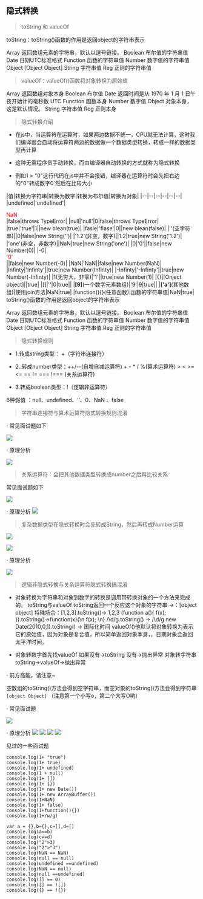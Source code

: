 ## 隐式转换

> toString 和 valueOf

toString：toString()函数的作用是返回object的字符串表示

Array 返回数组元素的字符串，默认以逗号链接。
Boolean 布尔值的字符串值
Date 日期UTC标准格式
Function 函数的字符串值
Number 数字值的字符串值
Object [Object Object]
String 字符串值
Reg 正则的字符串值

> valueOf：valueOf()函数将对象转换为原始值

Array 返回数组对象本身
Boolean 布尔值
Date 返回时间是从 1970 年 1 月 1 日午夜开始计的毫秒数 UTC
Function 函数本身
Number 数字值
Object 对象本身，这是默认情况。
String 字符串值
Reg 正则本身

> 隐式转换介绍

- 在js中，当运算符在运算时，如果两边数据不统一，CPU就无法计算，这时我们编译器会自动将运算符两边的数据做一个数据类型转换，转成一样的数据类型再计算

- 这种无需程序员手动转换，而由编译器自动转换的方式就称为隐式转换

- 例如1 > "0"这行代码在js中并不会报错，编译器在运算符时会先把右边的"0"转成数字0`然后在比较大小

|值|转换为字符串|转换为数字|转换为布尔值|转换为对象|
|--|--|--|--|--|--|
|undefined|'undefined'|<div style="color:red">NaN</div>|false|throws TypeError|
|null|'null'|0|false|throws TypeError|
|true|'true'|1||new blean(true)|
|fasle|'flase'|0||new blean(false)|
|''(空字符串)||0|false|new String('')|
|'1.2'(非空，数字)||1.2|true|new String('1.2')|
|'one'(非空，非数字)||NaN|true|new String('one')|
|0|'0'||false|new Number(0)|
|-0|<div style="color:red">'0'</div>||false|new Number(-0)|
|NaN|'NaN||false|new Number(NaN)|
|Infinty|'Infinty'||true|new Number(Infinty)|
|-Infinty|'-Infinty'||true|new Number(-Infinty)|
|1(无穷大，非零)|'1'||true|new Number(1)|
|{}|[Onject object]||true|
|[]|''|0|true||
|**[9]**(一个数字元素数组)|'9'|9|true||
|**['a']**(其他数组)|使用join方法|NaN|true|
|function(){}(任意函数)|函数的字符串值|NaN|true|
toString()函数的作用是返回object的字符串表示

Array 返回数组元素的字符串，默认以逗号链接。
Boolean 布尔值的字符串值
Date 日期UTC标准格式
Function 函数的字符串值
Number 数字值的字符串值
Object [Object Object]
String 字符串值
Reg 正则的字符串值

>  隐式转换规则

- 1.转成string类型： +（字符串连接符）
- 2..转成number类型：++/--(自增自减运算符) + - * / %(算术运算符) > < >= <= == != === !=== (关系运算符)

- 3.转成boolean类型：!（逻辑非运算符）

6种假值 ：null、undefined、‘’、0、NaN 、false

> 字符串连接符与算术运算符隐式转换规则混淆

· 常见面试题如下

<a data-fancybox title="" href="隐式转换1.jpeg">![](隐式转换1.jpeg)</a>

· 原理分析

<a data-fancybox title="" href="隐式转换11.jpeg">![](隐式转换11.jpeg)</a>

> 关系运算符：会把其他数据类型转换成number之后再比较关系

常见面试题如下

<a data-fancybox title="" href="隐式转换2.jpeg">![](隐式转换2.jpeg)</a>

· 原理分析
<a data-fancybox title="" href="隐式转换21.jpeg">![](隐式转换21.jpeg)</a>

> 复杂数据类型在隐式转换时会先转成String，然后再转成Number运算

<a data-fancybox title="" href="隐式转换3.jpeg">![](隐式转换3.jpeg)</a>

<a data-fancybox title="" href="隐式转换31.jpeg">![](隐式转换31.jpeg)</a>

· 原理分析

<a data-fancybox title="" href="隐式转换32.jpeg">![](隐式转换32.jpeg)</a>

> 逻辑非隐式转换与关系运算符隐式转换搞混淆

- 对象转换为字符串和对象到数字的转换是调用带转换对象的一个方法来完成的。 toString与valueOf toString返回一个反应这个对象的字符串 ->：[object object] 特殊场合：[1,2,3].toString()-> 1,2,3 (function a(){ f(x); }).toString()->function(x){\n f(x); \n} /\d/g.toString() -> /\d/g new Date(2010,0,1).toString() -> 国际化时间
valueOf()他默认将对象转换为表示它的原始值，因为对象是复合值，所以简单返回对象本身，，日期对象会返回 太平洋时间。

- 对象转数字首先找valueOf 如果没有->toString 没有->抛出异常 对象转字符串 toString->valueOf->抛出异常

· 前方高能，请注意~

 空数组的toString()方法会得到空字符串，而空对象的toString()方法会得到字符串`[object Object]` （注意第一个小写o，第二个大写O哟）

· 常见面试题

<a data-fancybox title="" href="https://colastar.github.io/static/images/隐式转换4.jpeg">![](https://colastar.github.io/static/images/隐式转换4.jpeg)</a>

· 原理分析
<a data-fancybox title="" href="隐式转换41.jpeg">![](隐式转换41.jpeg)</a>
<a data-fancybox title="" href="隐式转换42.jpeg">![](隐式转换42.jpeg)</a>
<a data-fancybox title="" href="隐式转换43.jpeg">![](隐式转换43.jpeg)</a>
<a data-fancybox title="" href="隐式转换44.jpeg">![](隐式转换44.jpeg)</a>


见过的一些面试题

```
console.log(1+ "true")
console.log(1+ true)
console.log(1+ undefined)
console.log(1 + null)
console.log(1+ [])
console.log(1+ {})
console.log(1+ new Date())
console.log(1+ new ArrayBuffer())
console.log(1+NaN)
console.log(1+ false)
console.log(1+function(){})
console.log(1+/w/g)

var a = {},b={},c=[],d=[]
console.log(a==b)
console.log(c==d)
console.log("2">3)
console.log("2">"3")
console.log(NaN == NaN)
console.log(null == null)
console.log(undefined ==undefined)
console.log(NaN == null)
console.log(null ==undefined)
console.log([] == 0)
console.log([] == ![])
console.log({} == !{})
```